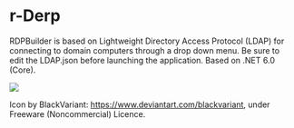 # r-Derp
RDPBuilder is based on Lightweight Directory Access Protocol (LDAP) for connecting to domain computers through a drop down menu. Be sure to edit the LDAP.json before launching the application. Based on .NET 6.0 (Core).

![](https://gcdnb.pbrd.co/images/snoZJJKkpn16.png)

Icon by BlackVariant: https://www.deviantart.com/blackvariant, under Freeware (Noncommercial) Licence.